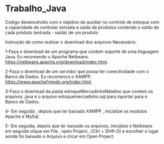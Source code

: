# Trabalho_Java

Codigo desenvolvido com o objetivo de auxiliar no controle de estoque com a capacidade de controlar entrada e saida de produtos contendo o saldo de cada produto (entrada - saida) de um produto

Instrução de como realizar o download dos arquivos Necessário.

1-Faça o download de um programa que contem suporte de uma linguagem Java. Eu recomendo o Apache Netbeans. https://netbeans.apache.org/download/index.html.

2-Faça o download de um servidor que possa ter conectividade com o Banco de Dados. Eu recomenco o XAMPP. https://www.apachefriends.org/index.html.

3-Faça o download da pasta estoqueMercadinhoNatalino que contem os arquivos .java e o arquivo estoquemercadinho.sql para inportar para o Banco de Dados.

4- Em seguida , depois que ter baixado XAMPP , inicialize os modulos Apache e MySql.

5- Em seguida, depois que ter baixado os arquivos, inicialize o Netbeans em seguida clique em File , open Project...(Ctrl + Shift-O) e escolher o lugar aonde foi baixado o Arquivo e clicar em Open Project.
